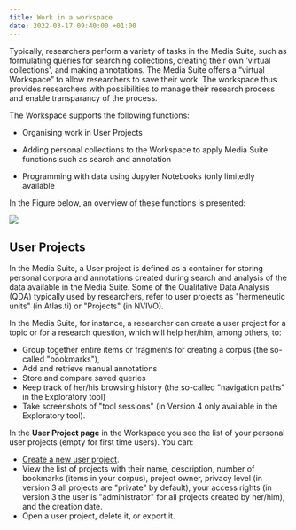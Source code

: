 ```yaml
---
title: Work in a workspace
date: 2022-03-17 09:40:00 +01:00
---
```


Typically, researchers perform a variety of tasks in the Media Suite, such as formulating queries for searching collections, creating their own 'virtual collections', and making annotations. The Media Suite offers a “virtual Workspace” to allow researchers to save their work. The workspace thus provides researchers with possibilities to manage their research process and enable transparancy of the process. 

The Workspace supports the following functions:

- Organising work in User Projects

- Adding personal collections to the Workspace to apply Media Suite functions such as search and annotation 

- Programming with data using Jupyter Notebooks (only limitedly available 

In the Figure below, an overview of these functions is presented:

![](/uploads//workspace.jpg)

## User Projects

In the Media Suite, a User project is defined as a container for storing personal corpora and annotations created during search and analysis of the data available in the Media Suite. Some of the Qualitative Data Analysis (QDA) typically used by researchers, refer to user projects as "hermeneutic units" (in Atlas.ti) or "Projects" (in NVIVO).

In the Media Suite, for instance, a researcher can create a user project for a topic or for a research question, which will help her/him, among others, to:

- Group together entire items or fragments for creating a corpus (the so-called "bookmarks"),
- Add and retrieve manual annotations
- Store and compare saved queries
- Keep track of her/his browsing history (the so-called "navigation paths" in the Exploratory tool) 
- Take screenshots of "tool sessions" (in Version 4 only available in the Exploratory tool).

In the **User Project page** in the Workspace you see the list of your personal user projects (empty for first time users). You can:

- [Create a new user project](/documentation/howtos/user-projects/create).
- View the list of projects with their name, description, number of bookmarks (items in your corpus), project owner, privacy level (in version 3 all projects are "private" by default), your access rights (in version 3 the user is "administrator" for all projects created by her/him), and the creation date.
- Open a user project, delete it, or export it.

